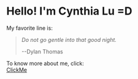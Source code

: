 # Hello! I'm Cynthia Lu **=D**

My favorite line is:

> *Do not go gentle into that good night.*
> 
> --Dylan Thomas

To know more about me, click:\
[ClickMe](https://huimenglu.github.io/cse15l-lab-reports/banana.html)
